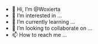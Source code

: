 - 👋 Hi, I’m @Woxierta
- 👀 I’m interested in ...
- 🌱 I’m currently learning ...
- 💞️ I’m looking to collaborate on ...
- 📫 How to reach me ...

<!---
Woxierta/Woxierta is a ✨ special ✨ repository because its `README.md` (this file) appears on your GitHub profile.
You can click the Preview link to take a look at your changes.
--->
